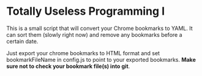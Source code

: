 # Totally Useless Programming I

This is a small script that will convert your Chrome bookmarks to YAML. It can
sort them (slowly right now) and remove any bookmarks before a certain date.

Just export your chrome bookmarks to HTML format and set bookmarkFileName in config.js to 
point to your exported bookmarks. **Make sure not to check your bookmark file(s) into git**.
